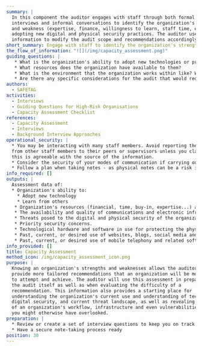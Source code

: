 ```yaml
---
summary: |
  In this component the auditor engages with staff through both formal
  interviews and informal conversations to identify the organization's strengths
  and weakness (expertise, finance, willingness to learn, staff time, etc.) to
  adopting new digital and physical security practices. The auditor uses this
  information to modify the audit scope and recommendations accordingly.
short_summary: Engage with staff to identify the organization's strengths and weaknesses and use this information to modify audit scope and recommendations.
the_flow_of_information: "![](/img/capacity_assessment.png)"
guiding_questions: |
   * What is the organization's ability to adopt new technologies or practices?
   * What resources does the organization have available to them?
   * What is the environment that the organization works within like? What barriers, threat actors, and other aspects influence their work?
   * Are there any specific considerations for the audit that would require modifying the overall approach, tools, preparation steps, or timeline?
authors:
  - SAFETAG
activities:
  - Interviews
  - Guiding Questions for High-Risk Organisations
  - Capacity Assessment Checklist
references:
  - Capacity Assessment
  - Interviews
  - Background Interview Approaches
operational_security: |
  * You may be interacting with many staff members. Avoid reporting the comments
  from other staff members to their peers or supervisors unless you clarify that
  this is agreeable with the source of the information.
  * Consider the security of your modes of communication if carrying out interviews remotely. Remember that your interviewees may be connecting from devices of unknown security status.
  * Follow a plan when taking notes - as physical notes can be a risk in case they are seized and digital notes need to be consolidated in a secure location.
info_required: []
outputs: |
  Assessment data of:
  * Organization's ability to:
    * Adopt new technology
    * Learn from others
   * Organization's resources (financial, time, buy-in, expertise...) available for technological adoption
   * The availability and quality of communications and electronic infrastructure.
   * Threats posed to the digital and physical security of the organization and its staff, and past security issues encountered by the organization and its partners.
   * Priority security concerns.
   * Technological hardware and software in use for protecting the physical and digital security of organizations and their staff.
   * Past, current, or desired use of websites, blogs, social media and other web-based tools and platforms to conduct outreach, manage information, advocate or engage with specific groups.
   * Past, current, or desired use of mobile telephony and related software and hardware for activities such as sms management and data collection.
info_provided: []
title: Capacity Assessment
method_icon: /img/capacity_assessment_icon.png
purpose: |
  Knowing an organization's strengths and weaknesses allows the auditor to
  provide more tailored recommendations that an organization will be more likely
  to attempt and achieve. The auditor will use this assessment in preparing for
  the audit itself as well as when evaluating the difficulty of a
  recommendation. This information also provides a starting place for
  understanding the organization's current use and understanding of technology,
  digital security, and current threat landscape, as well as revealing elements
  of an organization's workflow, infrastructure and even vulnerabilities that
  you might otherwise have overlooked.
preparation: |
  * Review or create a set of interview questions to keep you on track
  * Have a secure note-taking process ready
position: 30
---
```


